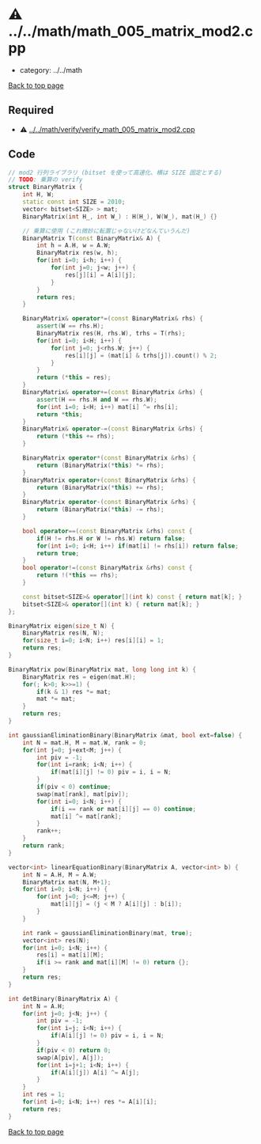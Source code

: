 <!-- mathjax config similar to math.stackexchange -->
<script type="text/javascript" async
  src="https://cdnjs.cloudflare.com/ajax/libs/mathjax/2.7.5/MathJax.js?config=TeX-MML-AM_CHTML">
</script>
<script type="text/x-mathjax-config">
  MathJax.Hub.Config({
    TeX: { equationNumbers: { autoNumber: "AMS" }},
    tex2jax: {
      inlineMath: [ ['$','$'] ],
      processEscapes: true
    },
    "HTML-CSS": { matchFontHeight: false },
    displayAlign: "left",
    displayIndent: "2em"
  });
</script>

<script type="text/javascript" src="https://cdnjs.cloudflare.com/ajax/libs/jquery/3.4.1/jquery.min.js"></script>
<script type="text/javascript" src="../../assets/js/balloons.js"></script>
<script type="text/javascript" src="../../assets/js/copy-button.js"></script>
<link rel="stylesheet" href="../../assets/css/copy-button.css" />


# :warning: ../../math/math_005_matrix_mod2.cpp
* category: ../../math


[Back to top page](../../index.html)



## Required
* :warning: [../../math/verify/verify_math_005_matrix_mod2.cpp](verify/verify_math_005_matrix_mod2.cpp.html)


## Code
```cpp
// mod2 行列ライブラリ (bitset を使って高速化、横は SIZE 固定とする)
// TODO: 乗算の verify
struct BinaryMatrix {
    int H, W;
    static const int SIZE = 2010;
    vector< bitset<SIZE> > mat;
    BinaryMatrix(int H_, int W_) : H(H_), W(W_), mat(H_) {}

    // 乗算に使用 (これ微妙に転置じゃないけどなんていうんだ)
    BinaryMatrix T(const BinaryMatrix& A) {
        int h = A.H, w = A.W;
        BinaryMatrix res(w, h);
        for(int i=0; i<h; i++) {
            for(int j=0; j<w; j++) {
                res[j][i] = A[i][j];
            }
        }
        return res;
    }

    BinaryMatrix& operator*=(const BinaryMatrix& rhs) {
        assert(W == rhs.H);
        BinaryMatrix res(H, rhs.W), trhs = T(rhs);
        for(int i=0; i<H; i++) {
            for(int j=0; j<rhs.W; j++) {
                res[i][j] = (mat[i] & trhs[j]).count() % 2;
            }
        }
        return (*this = res);
    }
    BinaryMatrix& operator+=(const BinaryMatrix &rhs) {
        assert(H == rhs.H and W == rhs.W);
        for(int i=0; i<H; i++) mat[i] ^= rhs[i];
        return *this;
    }
    BinaryMatrix& operator-=(const BinaryMatrix &rhs) {
        return (*this += rhs);
    }

    BinaryMatrix operator*(const BinaryMatrix &rhs) {
        return (BinaryMatrix(*this) *= rhs);
    }
    BinaryMatrix operator+(const BinaryMatrix &rhs) {
        return (BinaryMatrix(*this) += rhs);
    }
    BinaryMatrix operator-(const BinaryMatrix &rhs) {
        return (BinaryMatrix(*this) -= rhs);
    }

    bool operator==(const BinaryMatrix &rhs) const {
        if(H != rhs.H or W != rhs.W) return false;
        for(int i=0; i<H; i++) if(mat[i] != rhs[i]) return false;
        return true;
    }
    bool operator!=(const BinaryMatrix &rhs) const {
        return !(*this == rhs);
    }

    const bitset<SIZE>& operator[](int k) const { return mat[k]; }
    bitset<SIZE>& operator[](int k) { return mat[k]; }
};

BinaryMatrix eigen(size_t N) {
    BinaryMatrix res(N, N);
    for(size_t i=0; i<N; i++) res[i][i] = 1;
    return res;
}

BinaryMatrix pow(BinaryMatrix mat, long long int k) {
    BinaryMatrix res = eigen(mat.H);
    for(; k>0; k>>=1) {
        if(k & 1) res *= mat;
        mat *= mat;
    }
    return res;
}

int gaussianEliminationBinary(BinaryMatrix &mat, bool ext=false) {
    int N = mat.H, M = mat.W, rank = 0;
    for(int j=0; j+ext<M; j++) {
        int piv = -1;
        for(int i=rank; i<N; i++) {
            if(mat[i][j] != 0) piv = i, i = N;
        }
        if(piv < 0) continue;
        swap(mat[rank], mat[piv]);
        for(int i=0; i<N; i++) {
            if(i == rank or mat[i][j] == 0) continue;
            mat[i] ^= mat[rank];
        }
        rank++;
    }
    return rank;
}

vector<int> linearEquationBinary(BinaryMatrix A, vector<int> b) {
    int N = A.H, M = A.W;
    BinaryMatrix mat(N, M+1);
    for(int i=0; i<N; i++) {
        for(int j=0; j<=M; j++) {
            mat[i][j] = (j < M ? A[i][j] : b[i]);
        }
    }

    int rank = gaussianEliminationBinary(mat, true);
    vector<int> res(N);
    for(int i=0; i<N; i++) {
        res[i] = mat[i][M];
        if(i >= rank and mat[i][M] != 0) return {};
    }
    return res;
}

int detBinary(BinaryMatrix A) {
    int N = A.H;
    for(int j=0; j<N; j++) {
        int piv = -1;
        for(int i=j; i<N; i++) {
            if(A[i][j] != 0) piv = i, i = N;
        }
        if(piv < 0) return 0;
        swap(A[piv], A[j]);
        for(int i=j+1; i<N; i++) {
            if(A[i][j]) A[i] ^= A[j];
        }
    }
    int res = 1;
    for(int i=0; i<N; i++) res *= A[i][i];
    return res;
}

```

[Back to top page](../../index.html)

